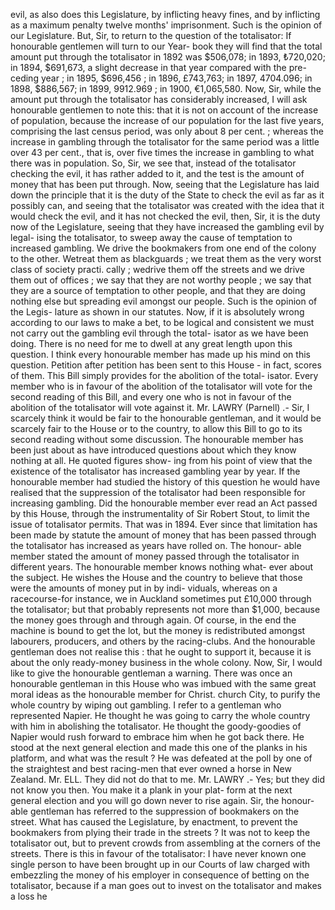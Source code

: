 evil, as also does this Legislature, by inflicting heavy fines, and by inflicting as a maximum penalty twelve months' imprisonment. Such is the opinion of our Legislature. But, Sir, to return to the question of the totalisator: If honourable gentlemen will turn to our Year- book they will find that the total amount put through the totalisator in 1892 was $506,078; in 1893, ₺720,020; in 1894, $691,673, a slight decrease in that year compared with the pre- ceding year ; in 1895, $696,456 ; in 1896, £743,763; in 1897, 4704.096; in 1898, $886,567; in 1899, 9912.969 ; in 1900, €1,065,580. Now, Sir, while the amount put through the totalisator has considerably increased, I will ask honourable gentlemen to note this: that it is not on account of the increase of population, because the increase of our population for the last five years, comprising the last census period, was only about 8 per cent. ; whereas the increase in gambling through the totalisator for the same period was a little over 43 per cent., that is, over five times the increase in gambling to what there was in population. So, Sir, we see that, instead of the totalisator checking the evil, it has rather added to it, and the test is the amount of money that has been put through. Now, seeing that the Legislature has laid down the principle that it is the duty of the State to check the evil as far as it possibly can, and seeing that the totalisator was created with the idea that it would check the evil, and it has not checked the evil, then, Sir, it is the duty now of the Legislature, seeing that they have increased the gambling evil by legal- ising the totalisator, to sweep away the cause of temptation to increased gambling. We drive the bookmakers from one end of the colony to the other. Wetreat them as blackguards ; we treat them as the very worst class of society practi. cally ; wedrive them off the streets and we drive them out of offices ; we say that they are not worthy people ; we say that they are a source of temptation to other people, and that they are doing nothing else but spreading evil amongst our people. Such is the opinion of the Legis- lature as shown in our statutes. Now, if it is absolutely wrong according to our laws to make a bet, to be logical and consistent we must not carry out the gambling evil through the total- isator as we have been doing. There is no need for me to dwell at any great length upon this question. I think every honourable member has made up his mind on this question. Petition after petition has been sent to this House - in fact, scores of them. This Bill simply provides for the abolition of the total- isator. Every member who is in favour of the abolition of the totalisator will vote for the second reading of this Bill, and every one who is not in favour of the abolition of the totalisator will vote against it. Mr. LAWRY (Parnell) .- Sir, I scarcely think it would be fair to the honourable gentleman, and it would be scarcely fair to the House or to the country, to allow this Bill to go to its second reading without some discussion. The honourable member has been just about as have introduced questions about which they know nothing at all. He quoted figures show- ing from his point of view that the existence of the totalisator has increased gambling year by year. If the honourable member had studied the history of this question he would have realised that the suppression of the totalisator had been responsible for increasing gambling. Did the honourable member ever read an Act passed by this House, through the instrumentality of Sir Robert Stout, to limit the issue of totalisator permits. That was in 1894. Ever since that limitation has been made by statute the amount of money that has been passed through the totalisator has increased as years have rolled on. The honour- able member stated the amount of money passed through the totalisator in different years. The honourable member knows nothing what- ever about the subject. He wishes the House and the country to believe that those were the amounts of money put in by indi- viduals, whereas on a racecourse-for instance, we in Auckland sometimes put £10,000 through the totalisator; but that probably represents not more than $1,000, because the money goes through and through again. Of course, in the end the machine is bound to get the lot, but the money is redistributed amongst labourers, producers, and others by the racing-clubs. And the honourable gentleman does not realise this : that he ought to support it, because it is about the only ready-money business in the whole colony. Now, Sir, I would like to give the honourable gentleman a warning. There was once an honourable gentleman in this House who was imbued with the same great moral ideas as the honourable member for Christ. church City, to purify the whole country by wiping out gambling. I refer to a gentleman who represented Napier. He thought he was going to carry the whole country with him in abolishing the totalisator. He thought the goody-goodies of Napier would rush forward to embrace him when he got back there. He stood at the next general election and made this one of the planks in his platform, and what was the result ? He was defeated at the poll by one of the straightest and best racing-men that ever owned a horse in New Zealand. Mr. ELL. They did not do that to me. Mr. LAWRY .- Yes; but they did not know you then. You make it a plank in your plat- form at the next general election and you will go down never to rise again. Sir, the honour- able gentleman has referred to the suppression of bookmakers on the street. What has caused the Legislature, by enactment, to prevent the bookmakers from plying their trade in the streets ? It was not to keep the totalisator out, but to prevent crowds from assembling at the corners of the streets. There is this in favour of the totalisator: I have never known one single person to have been brought up in our Courts of law charged with embezzling the money of his employer in consequence of betting on the totalisator, because if a man goes out to invest on the totalisator and makes a loss he 